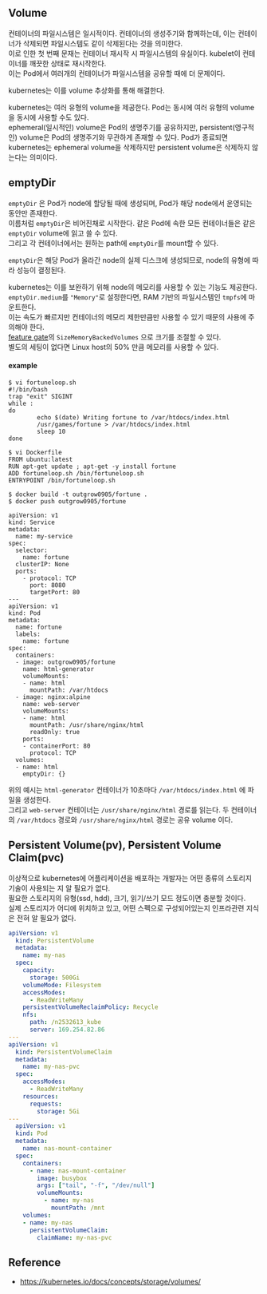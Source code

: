 ## Volume
컨테이너의 파일시스템은 일시적이다. 컨테이너의 생성주기와 함께하는데, 이는 컨테이너가 삭제되면 파일시스템도 같이 삭제된다는 것을 의미한다.  
이로 인한 첫 번째 문재는 컨테이너 재시작 시 파일시스템의 유실이다. kubelet이 컨테이너를 깨끗한 상태로 재시작한다.   
이는 Pod에서 여러개의 컨테이너가 파일시스템을 공유할 때에 더 문제이다. 

kubernetes는 이를 volume 추상화를 통해 해결한다. 

kubernetes는 여러 유형의 volume을 제공한다. Pod는 동시에 여러 유형의 volume을 동시에 사용할 수도 있다.  
ephemeral(일시적인) volume은 Pod의 생명주기를 공유하지만, persistent(영구적인) volume은 Pod의 생명주기와 무관하게 존재할 수 있다.
Pod가 종료되면 kubernetes는 ephemeral volume을 삭제하지만 persistent volume은 삭제하지 않는다는 의미이다.
 
## emptyDir
`emptyDir` 은 Pod가 node에 할당될 때에 생성되며, Pod가 해당 node에서 운영되는 동안만 존재한다.  
이름처럼 `emptyDir`은 비어진채로 시작한다. 같은 Pod에 속한 모든 컨테이너들은 같은 `emptyDir` volume에 읽고 쓸 수 있다.  
그리고 각 컨테이너에서는 원하는 path에 `emptyDir`를 mount할 수 있다.  

`emptyDir`은 해당 Pod가 올라간 node의 실제 디스크에 생성되므로, node의 유형에 따라 성능이 결정된다.    

kubernetes는 이를 보완하기 위해 node의 메모리를 사용할 수 있는 기능도 제공한다.    
`emptyDir.medium`를 `"Memory"`로 설정한다면, RAM 기반의 파일시스템인 `tmpfs`에 마운트한다.   
이는 속도가 빠르지만 컨테이너의 메모리 제한만큼만 사용할 수 있기 때문의 사용에 주의해야 한다.  
[feature gate](https://kubernetes.io/docs/reference/command-line-tools-reference/feature-gates/)의 `SizeMemoryBackedVolumes` 으로 크기를 조절할 수 있다.  
별도의 세팅이 없다면 Linux host의 50% 만큼 메모리를 사용할 수 있다.

#### example
~~~
$ vi fortuneloop.sh
#!/bin/bash
trap "exit" SIGINT
while :
do
        echo $(date) Writing fortune to /var/htdocs/index.html
        /usr/games/fortune > /var/htdocs/index.html
        sleep 10
done

$ vi Dockerfile
FROM ubuntu:latest
RUN apt-get update ; apt-get -y install fortune
ADD fortuneloop.sh /bin/fortuneloop.sh
ENTRYPOINT /bin/fortuneloop.sh

$ docker build -t outgrow0905/fortune .
$ docker push outgrow0905/fortune
~~~

~~~
apiVersion: v1
kind: Service
metadata:
  name: my-service
spec:
  selector:
    name: fortune
  clusterIP: None
  ports:
    - protocol: TCP
      port: 8080
      targetPort: 80
---
apiVersion: v1
kind: Pod
metadata:
  name: fortune
  labels: 
    name: fortune
spec:
  containers:
  - image: outgrow0905/fortune
    name: html-generator
    volumeMounts:
    - name: html
      mountPath: /var/htdocs
  - image: nginx:alpine
    name: web-server
    volumeMounts:
    - name: html
      mountPath: /usr/share/nginx/html
      readOnly: true
    ports:
    - containerPort: 80
      protocol: TCP
  volumes:
  - name: html
    emptyDir: {}
~~~

위의 예시는 `html-generator` 컨테이너가 10초마다 `/var/htdocs/index.html` 에 파일을 생성한다.  
그리고 `web-server` 컨테이너는 `/usr/share/nginx/html` 경로를 읽는다.
두 컨테이너의 `/var/htdocs` 경로와 `/usr/share/nginx/html` 경로는 공유 volume 이다. 

## Persistent Volume(pv), Persistent Volume Claim(pvc)
이상적으로 kubernetes에 어플리케이션을 배포하는 개발자는 어떤 종류의 스토리지 기술이 사용되는 지 알 필요가 없다.    
필요한 스토리지의 유형(ssd, hdd), 크기, 읽기/쓰기 모드 정도이면 충분할 것이다.  
실제 스토리지가 어디에 위치하고 있고, 어떤 스펙으로 구성되어있는지 인프라관련 지식은 전혀 알 필요가 없다.

~~~yaml
apiVersion: v1
  kind: PersistentVolume
  metadata:
    name: my-nas
  spec:
    capacity:
      storage: 500Gi
    volumeMode: Filesystem
    accessModes:
      - ReadWriteMany
    persistentVolumeReclaimPolicy: Recycle
    nfs:
      path: /n2532613_kube
      server: 169.254.82.86  
---
apiVersion: v1
  kind: PersistentVolumeClaim
  metadata:
    name: my-nas-pvc
  spec:
    accessModes:
      - ReadWriteMany
    resources:
      requests:
        storage: 5Gi
---
  apiVersion: v1
  kind: Pod
  metadata:
    name: nas-mount-container
  spec:
    containers:
      - name: nas-mount-container
        image: busybox
        args: ["tail", "-f", "/dev/null"]
        volumeMounts:
          - name: my-nas
            mountPath: /mnt
    volumes:
    - name: my-nas
      persistentVolumeClaim:
        claimName: my-nas-pvc
~~~


## Reference
- https://kubernetes.io/docs/concepts/storage/volumes/